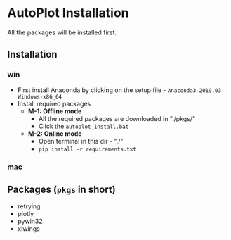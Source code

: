 # AutoPlot Installation

All the packages will be installed first.

## Installation

### win

- First install Anaconda by clicking on the setup file - `Anaconda3-2019.03-Windows-x86_64`
- Install required packages
  - **M-1: Offline mode**
    - All the required packages are downloaded in "./pkgs/"
    - Click the `autoplot_install.bat`
  - **M-2: Online mode**
    - Open terminal in this dir - "./"
    - `pip install -r requirements.txt`

### mac

## Packages (`pkgs` in short)

- retrying
- plotly
- pywin32
- xlwings
